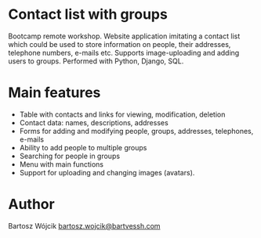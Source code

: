 # Contact list with groups
Bootcamp remote workshop. Website application imitating a contact list which could be used to store information on people, their addresses, telephone numbers, e-mails etc. Supports image-uploading and adding users to groups. Performed with Python, Django, SQL.

# Main features
* Table with contacts and links for viewing, modification, deletion
* Contact data: names, descriptions, addresses
* Forms for adding and modifying people, groups, addresses, telephones, e-mails
* Ability to add people to multiple groups
* Searching for people in groups
* Menu with main functions
* Support for uploading and changing images (avatars).

# Author
Bartosz Wójcik
bartosz.wojcik@bartvessh.com
